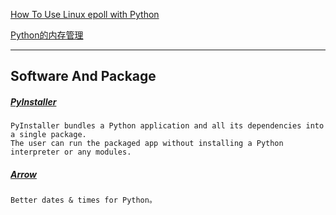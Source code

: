 
[How To Use Linux epoll with Python](http://scotdoyle.com/python-epoll-howto.html)

[Python的内存管理](http://www.cnblogs.com/vamei/p/3232088.html)

-----

## Software And Package

##### [PyInstaller](http://www.pyinstaller.org/)
    PyInstaller bundles a Python application and all its dependencies into a single package.
    The user can run the packaged app without installing a Python interpreter or any modules.

##### [Arrow](https://github.com/crsmithdev/arrow)
    Better dates & times for Python。
